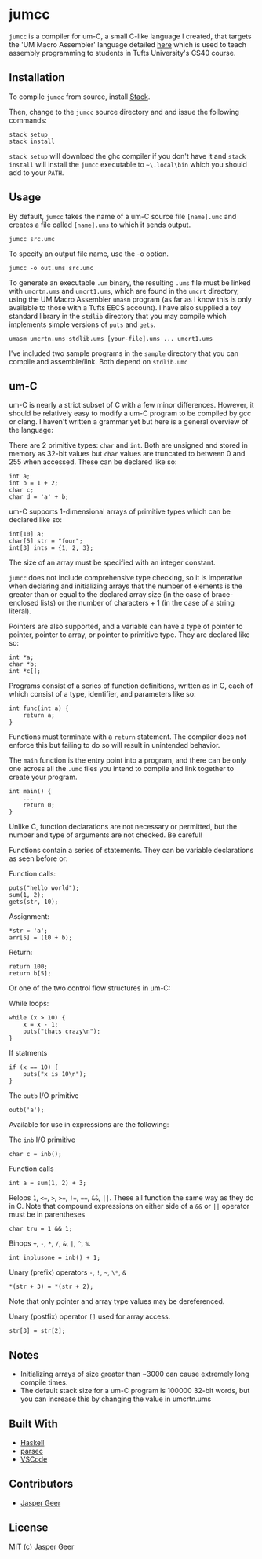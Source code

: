 # jumcc
`jumcc` is a compiler for um-C, a small C-like language I created, that targets the 'UM Macro Assembler' language detailed [here](https://www.cs.tufts.edu/comp/40-2011f/handouts/umasm.html) which is used to teach assembly programming to students in Tufts University's CS40 course.

## Installation
To compile `jumcc` from source, install [Stack](https://docs.haskellstack.org/en/stable/install_and_upgrade/).

Then, change to the `jumcc` source directory and and issue the following commands:
```
stack setup
stack install
```
`stack setup` will download the ghc compiler if you don't have it and `stack install` will install the `jumcc` executable to `~\.local\bin` which you should add to your `PATH`.

## Usage
By default, `jumcc` takes the name of a um-C source file `[name].umc` and creates a file called `[name].ums` to which it sends output.
```
jumcc src.umc
```
To specify an output file name, use the -o option.
```
jumcc -o out.ums src.umc
```
To generate an executable `.um` binary, the resulting `.ums` file must be linked with `umcrtn.ums` and `umcrt1.ums`, which are found in the `umcrt` directory, using the UM Macro Assembler `umasm` program (as far as I know this is only available to those with a Tufts EECS account). I have also supplied a toy standard library in the `stdlib` directory that you may compile which implements simple versions of `puts` and `gets`.
```
umasm umcrtn.ums stdlib.ums [your-file].ums ... umcrt1.ums
```
I've included two sample programs in the `sample` directory that you can compile and assemble/link. Both depend on `stdlib.umc`

## um-C
um-C is nearly a strict subset of C with a few minor differences. However, it should be relatively easy to modify a um-C program to be compiled by gcc or clang. I haven't written a grammar yet but here is a general overview of the language:

There are 2 primitive types: `char` and `int`. Both are unsigned and stored in memory as 32-bit values but `char` values are truncated to between 0 and 255 when accessed. These can be declared like so:
```
int a;
int b = 1 + 2;
char c;
char d = 'a' + b;
```

um-C supports 1-dimensional arrays of primitive types which can be declared like so:

```
int[10] a;
char[5] str = "four";
int[3] ints = {1, 2, 3};
```
The size of an array must be specified with an integer constant.

`jumcc` does not include comprehensive type checking, so it is imperative when declaring and initializing arrays that the number of elements is the greater than or equal to the declared array size (in the case of brace-enclosed lists) or the number of 
characters + 1 (in the case of a string literal).

Pointers are also supported, and a variable can have a type of pointer to pointer, pointer to array, or pointer to primitive type. They are declared like so:
```
int *a;
char *b;
int *c[];
```

Programs consist of a series of function definitions, written as in C, each of which consist of a type, identifier, and parameters like so:
```
int func(int a) {
    return a;
}
```
Functions must terminate with a `return` statement. The compiler does not enforce this but failing to do so will result in unintended behavior.

The `main` function is the entry point into a program, and there can be only one across all the `.umc` files you intend to compile and link together to create your program.
```
int main() {
    ...
    return 0;
}
```

Unlike C, function declarations are not necessary or permitted, but the number and type of arguments are not checked. Be careful!

Functions contain a series of statements. They can be variable declarations as seen before or:

Function calls:
```
puts("hello world");
sum(1, 2);
gets(str, 10);
```

Assignment:
```
*str = 'a';
arr[5] = (10 + b);
```

Return:
```
return 100;
return b[5];
```
Or one of the two control flow structures in um-C:

While loops:
```
while (x > 10) {
    x = x - 1;
    puts("thats crazy\n");
}
```
If statments
```
if (x == 10) {
    puts("x is 10\n");
}
```

The `outb` I/O primitive
```
outb('a');
```

Available for use in expressions are the following:

The `inb` I/O primitive
```
char c = inb();
```
Function calls
```
int a = sum(1, 2) + 3;
```

Relops `1`, `<=`, `>`, `>=`, `!=`, `==`, `&&`, `||`. These all function the same way as they do in C. Note that compound expressions on either side of a `&&` or `||` operator must be in parentheses
```
char tru = 1 && 1;
```

Binops `+`, `-`, `*`, `/`, `&`, `|`,  `^`, `%`.
```
int inplusone = inb() + 1;
```

Unary (prefix) operators `-`, `!`, `~`, `\*`, `&`
```
*(str + 3) = *(str + 2);
```
Note that only pointer and array type values may be dereferenced.

Unary (postfix) operator `[]` used for array access.
```
str[3] = str[2];
```

## Notes
* Initializing arrays of size greater than ~3000 can cause extremely long compile times.
* The default stack size for a um-C program is 100000 32-bit words, but you can increase this by changing the value in umcrtn.ums

## Built With
* [Haskell](https://www.haskell.org/)
* [parsec](https://hackage.haskell.org/package/parsec)
* [VSCode](https://code.visualstudio.com)

## Contributors
* [Jasper Geer](https://github.com/jaspergeer)

## License
MIT (c) Jasper Geer
